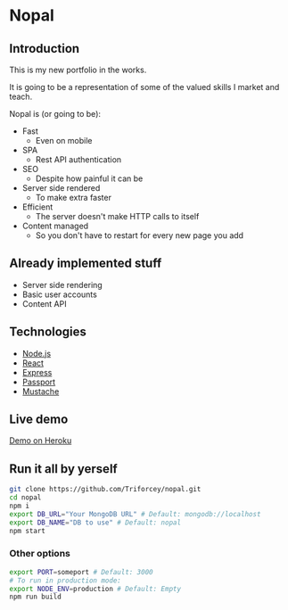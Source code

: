 # Nopal

## Introduction

This is my new portfolio in the works.

It is going to be a representation of some of the valued skills I market and teach.

Nopal is (or going to be):

* Fast
  * Even on mobile
* SPA
  * Rest API authentication
* SEO
  * Despite how painful it can be
* Server side rendered
  * To make extra faster
* Efficient
  * The server doesn't make HTTP calls to itself
* Content managed
  * So you don't have to restart for every new page you add

## Already implemented stuff

* Server side rendering
* Basic user accounts
* Content API

## Technologies

* [Node.js](https://nodejs.org/en/)
* [React](https://reactjs.org/)
* [Express](https://expressjs.com/)
* [Passport](http://www.passportjs.org/)
* [Mustache](https://mustache.github.io/)

## Live demo

[Demo on Heroku](https://nopal.herokuapp.com/)

## Run it all by yerself

```bash
git clone https://github.com/Triforcey/nopal.git
cd nopal
npm i
export DB_URL="Your MongoDB URL" # Default: mongodb://localhost
export DB_NAME="DB to use" # Default: nopal
npm start
```

### Other options

```bash
export PORT=someport # Default: 3000
# To run in production mode:
export NODE_ENV=production # Default: Empty
npm run build
```
